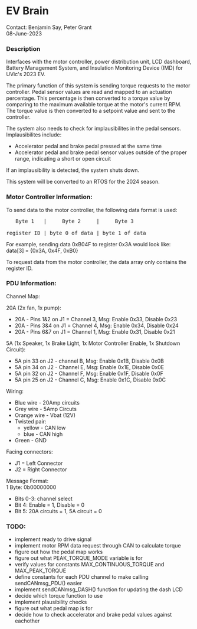 # EV Brain
Contact: Benjamin Say, Peter Grant <br />
08-June-2023
### Description
Interfaces with the motor controller, power distribution unit, LCD dashboard, Battery Management System, and Insulation Monitoring Device (IMD) for UVic's 2023 EV. <br />

The primary function of this system is sending torque requests to the motor controller. Pedal sensor values are read and mapped to an actuation percentage. This percentage is then converted to a torque value by comparing to the maximum available torque at the motor's current RPM. The torque value is then converted to a setpoint value and sent to the controller.

The system also needs to check for implausibilites in the pedal sensors.
Implausibilites include:
- Accelerator pedal and brake pedal pressed at the same time
- Accelerator pedal and brake pedal sensor values outside of the proper range, indicating a short or open circuit

If an implausibility is detected, the system shuts down.

This system will be converted to an RTOS for the 2024 season.

### Motor Controller Information:

To send data to the motor controller, the following data format is used:

<pre>
   Byte 1   |     Byte 2     |     Byte 3 <br />
register ID | byte 0 of data | byte 1 of data
</pre>

For example, sending data 0xB04F to register 0x3A would look like: <br />
data[3] = {0x3A, 0x4F, 0xB0}

To request data from the motor controller, the data array only contains the register ID.
### PDU Information:

Channel Map:

20A (2x fan, 1x pump): <br />
- 20A - Pins 1&2 on J1 = Channel 3, Msg: Enable 0x33, Disable 0x23
- 20A - Pins 3&4 on J1 = Channel 4, Msg: Enable 0x34, Disable 0x24
- 20A - Pins 6&7 on J1 = Channel 1, Msg: Enable 0x31, Disable 0x21

5A (1x Speaker, 1x Brake Light, 1x Motor Controller Enable, 1x Shutdown Circuit): <br />
- 5A pin 33 on J2 - channel B, Msg: Enable 0x1B, Disable 0x0B
- 5A pin 34 on J2 - Channel E, Msg: Enable 0x1E, Disable 0x0E
- 5A pin 32 on J2 - Channel F, Msg: Enable 0x1F, Disable 0x0F
- 5A pin 25 on J2 - Channel C, Msg: Enable 0x1C, Disable 0x0C

Wiring:
- Blue wire - 20Amp circuits
- Grey wire - 5Amp Circuts
- Orange wire - Vbat (12V)
- Twisted pair:
    - yellow - CAN low
    - blue - CAN high
- Green - GND

Facing connectors: <br />
- J1 = Left Connector
- J2 = Right Connector

Message Format: <br />
1 Byte: 0b00000000 <br />
- Bits 0-3: channel select
- Bit 4: Enable = 1, Disable = 0
- Bit 5: 20A circuits = 1, 5A circuit = 0

### TODO:
- implement ready to drive signal
- implement motor RPM data request through CAN to calculate torque
- figure out how the pedal map works
- figure out what PEAK_TORQUE_MODE variable is for
- verify values for constants MAX_CONTINUOUS_TORQUE and MAX_PEAK_TORQUE
- define constants for each PDU channel to make calling sendCANmsg_PDU() easier
- implement sendCANmsg_DASH() function for updating the dash LCD
- decide which torque function to use
- implement plausibility checks
- figure out what pedal map is for
- decide how to check accelerator and brake pedal values against eachother
